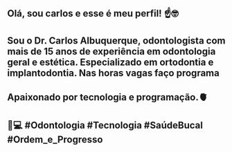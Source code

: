 ## Olá, sou carlos e esse é meu perfil! ☝️🤓
## Sou o Dr. Carlos Albuquerque, odontologista com mais de 15 anos de experiência em odontologia geral e estética. Especializado em ortodontia e implantodontia. Nas horas vagas faço programa
## Apaixonado por tecnologia e programação.🫀
## 🦷💻 #Odontologia #Tecnologia #SaúdeBucal #Ordem_e_Progresso
